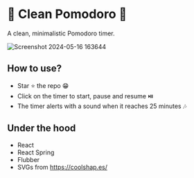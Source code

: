# 🍅 Clean Pomodoro 🍅
A clean, minimalistic Pomodoro timer.

![Screenshot 2024-05-16 163644](https://github.com/snippetkid/clean-pomodoro/assets/16718733/5eb143ff-f9df-4bc1-aee0-5ab8cb85ce49)

## How to use?

- Star ⭐ the repo 😁
- Click on the timer to start, pause and resume ⏯️
- The timer alerts with a sound when it reaches 25 minutes 🎶

## Under the hood
- React
- React Spring
- Flubber
- SVGs from https://coolshap.es/
